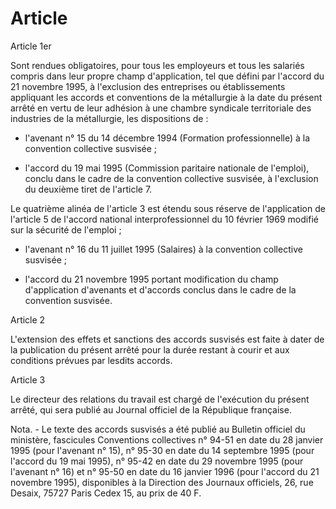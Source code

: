# Article

  
 Article 1er  
  
 Sont rendues obligatoires, pour tous les employeurs et tous les salariés compris dans leur propre champ d'application, tel que défini par l'accord du 21 novembre 1995, à l'exclusion des entreprises ou établissements appliquant les accords et conventions de la métallurgie à la date du présent arrêté en vertu de leur adhésion à une chambre syndicale territoriale des industries de la métallurgie, les dispositions de :  
  
 - l'avenant n° 15 du 14 décembre 1994 (Formation professionnelle) à la convention collective susvisée ;  
  
 - l'accord du 19 mai 1995 (Commission paritaire nationale de l'emploi), conclu dans le cadre de la convention collective susvisée, à l'exclusion du deuxième tiret de l'article 7.  
  
 Le quatrième alinéa de l'article 3 est étendu sous réserve de l'application de l'article 5 de l'accord national interprofessionnel du 10 février 1969 modifié sur la sécurité de l'emploi ;  
  
 - l'avenant n° 16 du 11 juillet 1995 (Salaires) à la convention collective susvisée ;  
  
 - l'accord du 21 novembre 1995 portant modification du champ d'application d'avenants et d'accords conclus dans le cadre de la convention susvisée.  
  
 Article 2  
  
 L'extension des effets et sanctions des accords susvisés est faite à dater de la publication du présent arrêté pour la durée restant à courir et aux conditions prévues par lesdits accords.  
  
 Article 3  
  
 Le directeur des relations du travail est chargé de l'exécution du présent arrêté, qui sera publié au Journal officiel de la République française.  
  
 Nota. - Le texte des accords susvisés a été publié au Bulletin officiel du ministère, fascicules Conventions collectives n° 94-51 en date du 28 janvier 1995 (pour l'avenant n° 15), n° 95-30 en date du 14 septembre 1995 (pour l'accord du 19 mai 1995), n° 95-42 en date du 29 novembre 1995 (pour l'avenant n° 16) et n° 95-50 en date du 16 janvier 1996 (pour l'accord du 21 novembre 1995), disponibles à la Direction des Journaux officiels, 26, rue Desaix, 75727 Paris Cedex 15, au prix de 40 F.  
